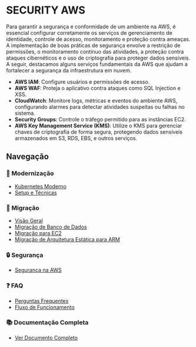 # SECURITY AWS

Para garantir a segurança e conformidade de um ambiente na AWS, é essencial configurar corretamente os serviços de gerenciamento de identidade, controle de acesso, monitoramento e proteção contra ameaças. A implementação de boas práticas de segurança envolve a restrição de permissões, o monitoramento contínuo das atividades, a proteção contra ataques cibernéticos e o uso de criptografia para proteger dados sensíveis. A seguir, destacamos alguns serviços fundamentais da AWS que ajudam a fortalecer a segurança da infraestrutura em nuvem.

- **AWS IAM**: Configure usuários e permissões de acesso.
- **AWS WAF**: Proteja o aplicativo contra ataques como SQL Injection e XSS.
- **CloudWatch**: Monitore logs, métricas e eventos do ambiente AWS, configurando alarmes para detectar atividades suspeitas ou falhas no sistema.
- **Security Groups**: Controle o tráfego permitido para as instâncias EC2.
- **AWS Key Management Service (KMS)**: Utilize o KMS para gerenciar chaves de criptografia de forma segura, protegendo dados sensíveis armazenados em S3, RDS, EBS, e outros serviços.

## Navegação

### 🚀 Modernização
- [Kubernetes Moderno](../doc/modern/modern_k8s.md)
- [Setup e Técnicas](../doc/modern/step_tecnicas.md)

### 🔄 Migração
- [Visão Geral](../doc/migration/migration_overview.md)
- [Migração de Banco de Dados](../doc/migration/migration_bd.md)
- [Migração para EC2](../doc/migration/migration_ec2.md)
- [Migração de Arquitetura Estática para ARM](../doc/migration/static_arm.md)

### 🔒 Segurança
- [Segurança na AWS](../doc/security_aws.md)

### ❓ FAQ
- [Perguntas Frequentes](../doc/faq.md)
- [Fluxo de Funcionamento](../doc/flow.md)

### 📚 Documentação Completa
- [Ver Documento Completo](../doc/full_doc.md)
